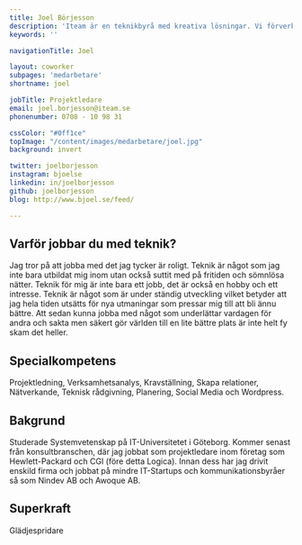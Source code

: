 ```yaml
---
title: Joel Börjesson
description: 'Iteam är en teknikbyrå med kreativa lösningar. Vi förverkligar dina idéer.'
keywords: ''

navigationTitle: Joel

layout: coworker
subpages: 'medarbetare'
shortname: joel

jobTitle: Projektledare
email: joel.borjesson@iteam.se
phonenumber: 0708 - 10 98 31

cssColor: "#0ff1ce"
topImage: "/content/images/medarbetare/joel.jpg"
background: invert

twitter: joelborjesson
instagram: bjoelse
linkedin: in/joelborjesson
github: joelborjesson
blog: http://www.bjoel.se/feed/

---
```


## Varför jobbar du med teknik?
Jag tror på att jobba med det jag tycker är roligt. Teknik är något som jag inte bara utbildat mig inom utan också suttit med på fritiden och sömnlösa nätter. Teknik för mig är inte bara ett jobb, det är också en hobby och ett intresse. Teknik är något som är under ständig utveckling vilket betyder att jag hela tiden utsätts för nya utmaningar som pressar mig till att bli ännu bättre. Att sedan kunna jobba med något som underlättar vardagen för andra och sakta men säkert gör världen till en lite bättre plats är inte helt fy skam det heller.
 
## Specialkompetens
Projektledning, Verksamhetsanalys, Kravställning, Skapa relationer, Nätverkande, Teknisk rådgivning, Planering, Social Media och Wordpress.
 
## Bakgrund
Studerade Systemvetenskap på IT-Universitetet i Göteborg. Kommer senast från konsultbranschen, där jag jobbat som projektledare inom företag som Hewlett-Packard och CGI (före detta Logica). Innan dess har jag drivit enskild firma och jobbat på mindre IT-Startups och kommunikationsbyråer så som Nindev AB och Awoque AB.
 
## Superkraft
Glädjespridare